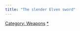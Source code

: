 ```yaml
---
title: "The slender Elven sword"
---
```


[Category: Weapons](Category:_Weapons "wikilink")
[\*](Category:_Slashing_weapons "wikilink")